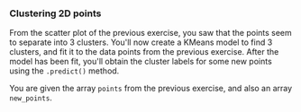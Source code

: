 ### Clustering 2D points

From the scatter plot of the previous exercise, you saw that the points seem to separate into 3 clusters. You'll now create a KMeans model to find 3 clusters, and fit it to the data points from the previous exercise. After the model has been fit, you'll obtain the cluster labels for some new points using the `.predict()` method.

You are given the array `points` from the previous exercise, and also an array `new_points`.
